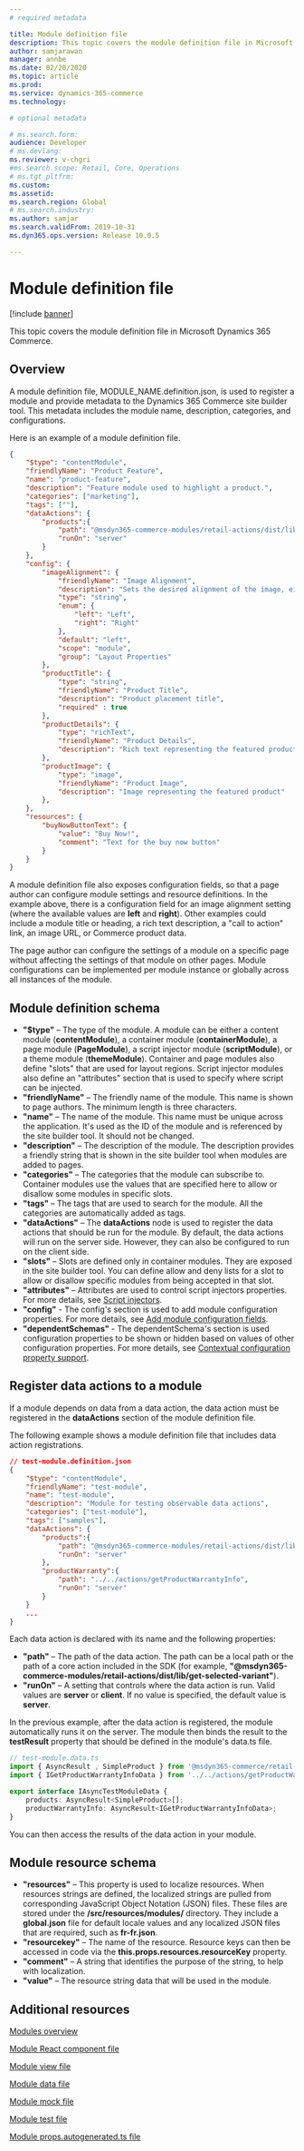 ```yaml
---
# required metadata

title: Module definition file
description: This topic covers the module definition file in Microsoft Dynamics 365 Commerce.
author: samjarawan
manager: annbe
ms.date: 02/20/2020
ms.topic: article
ms.prod: 
ms.service: dynamics-365-commerce
ms.technology: 

# optional metadata

# ms.search.form: 
audience: Developer
# ms.devlang: 
ms.reviewer: v-chgri
#ms.search.scope: Retail, Core, Operations
# ms.tgt_pltfrm: 
ms.custom: 
ms.assetid: 
ms.search.region: Global
# ms.search.industry: 
ms.author: samjar
ms.search.validFrom: 2019-10-31
ms.dyn365.ops.version: Release 10.0.5

---
```

# Module definition file

[!include [banner](../includes/banner.md)]

This topic covers the module definition file in Microsoft Dynamics 365 Commerce.

## Overview

A module definition file, MODULE\_NAME.definition.json, is used to register a module and provide metadata to the Dynamics 365 Commerce site builder tool. This metadata includes the module name, description, categories, and configurations.

Here is an example of a module definition file.

```json
{
    "$type": "contentModule",
    "friendlyName": "Product Feature",
    "name": "product-feature",
    "description": "Feature module used to highlight a product.",
    "categories": ["marketing"],
    "tags": [""],
    "dataActions": {
        "products":{
            "path": "@msdyn365-commerce-modules/retail-actions/dist/lib/get-simple-products",
            "runOn": "server"
        }
    },
    "config": {
        "imageAlignment": {
            "friendlyName": "Image Alignment",
            "description": "Sets the desired alignment of the image, either left or right on the text.",
            "type": "string",
            "enum": {
                "left": "Left",
                "right": "Right"
            },
            "default": "left",
            "scope": "module",
            "group": "Layout Properties"
        },
        "productTitle": {
            "type": "string",
            "friendlyName": "Product Title",
            "description": "Product placement title",
            "required" : true
        },
        "productDetails": {
            "type": "richText",
            "friendlyName": "Product Details",
            "description": "Rich text representing the featured product details"
        },
        "productImage": {
            "type": "image",
            "friendlyName": "Product Image",
            "description": "Image representing the featured product"
        },
    },
    "resources": {
        "buyNowButtonText": {
            "value": "Buy Now!",
            "comment": "Text for the buy now button"
        }
    }
}
```


A module definition file also exposes configuration fields, so that a page author can configure module settings and resource definitions. In the example above, there is a configuration field for an image alignment setting (where the available values are **left** and **right**). Other examples could include a module title or heading, a rich text description, a "call to action" link, an image URL, or Commerce product data.

The page author can configure the settings of a module on a specific page without affecting the settings of that module on other pages. Module configurations can be implemented per module instance or globally across all instances of the module.

## Module definition schema

* **"$type"** – The type of the module. A module can be either a content module (**contentModule**), a container module (**containerModule**), a page module (**PageModule**), a script injector module (**scriptModule**), or a theme module (**themeModule**). Container and page modules also define "slots" that are used for layout regions. Script injector modules also define an "attributes" section that is used to specify where script can be injected.
* **"friendlyName"** – The friendly name of the module. This name is shown to page authors. The minimum length is three characters.
* **"name"** – The name of the module. This name must be unique across the application. It's used as the ID of the module and is referenced by the site builder tool. It should not be changed.
* **"description"** – The description of the module. The description provides a friendly string that is shown in the site builder tool when modules are added to pages.
* **"categories"** – The categories that the module can subscribe to. Container modules use the values that are specified here to allow or disallow some modules in specific slots.
* **"tags"** – The tags that are used to search for the module. All the categories are automatically added as tags.
* **"dataActions"** – The **dataActions** node is used to register the data actions that should be run for the module. By default, the data actions will run on the server side. However, they can also be configured to run on the client side.
* **"slots"** – Slots are defined only in container modules. They are exposed in the site builder tool. You can define allow and deny lists for a slot to allow or disallow specific modules from being accepted in that slot.
* **"attributes"** – Attributes are used to control script injectors properties.  For more details, see [Script injectors](script-injector.md).
* **"config"** - The config's section is used to add module configuration properties. For more details, see [Add module configuration fields](add-module-config-fields.md).
* **"dependentSchemas"** - The dependentSchema's section is used configuration properties to be shown or hidden based on values of other configuration properties. For more details, see [Contextual configuration property support](contextual-property-support.md).

## Register data actions to a module

If a module depends on data from a data action, the data action must be registered in the **dataActions** section of the module definition file.

The following example shows a module definition file that includes data action registrations.

```json
// test-module.definition.json
{
    "$type": "contentModule",
    "friendlyName": "test-module",
    "name": "test-module",
    "description": "Module for testing observable data actions",
    "categories": ["test-module"],
    "tags": ["samples"],
    "dataActions": {
        "products":{
            "path": "@msdyn365-commerce-modules/retail-actions/dist/lib/get-simple-products",
            "runOn": "server"
        },
        "productWarranty":{
            "path": "../../actions/getProductWarrantyInfo",
            "runOn": "server"
        }
    }
    ...
}
```
Each data action is declared with its name and the following properties:

* **"path"** – The path of the data action. The path can be a local path or the path of a core action included in the SDK (for example, **"@msdyn365-commerce-modules/retail-actions/dist/lib/get-selected-variant"**).
* **"runOn"** – A setting that controls where the data action is run. Valid values are **server** or **client**.  If no value is specified, the default value is **server**.

In the previous example, after the data action is registered, the module automatically runs it on the server. The module then binds the result to the **testResult** property that should be defined in the module's data.ts file.

```typescript
// test-module.data.ts
import { AsyncResult , SimpleProduct } from '@msdyn365-commerce/retail-proxy';
import { IGetProductWarrantyInfoData } from '../../actions/getProductWarrantyInfo';

export interface IAsyncTestModuleData {
    products: AsyncResult<SimpleProduct>[];
    productWarrantyInfo: AsyncResult<IGetProductWarrantyInfoData>;
}
```

You can then access the results of the data action in your module.

## Module resource schema

- **"resources"** – This property is used to localize resources. When resources strings are defined, the localized strings are pulled from corresponding JavaScript Object Notation (JSON) files. These files are stored under the **/src/resources/modules/** directory. They include a **global.json** file for default locale values and any localized JSON files that are required, such as **fr-fr.json**.
- **"resourcekey"** – The name of the resource. Resource keys can then be accessed in code via the **this.props.resources.resourceKey** property.
- **"comment"** – A string that identifies the purpose of the string, to help with localization.
- **"value"** – The resource string data that will be used in the module.

## Additional resources

[Modules overview](modules-overview.md)

[Module React component file](module-react-file.md)

[Module view file](module-view-file.md)

[Module data file](module-data-file.md)

[Module mock file](module-mock-file.md)

[Module test file](module-test-file.md)

[Module props.autogenerated.ts file](module-props-autogenerated-ts-file.md)
